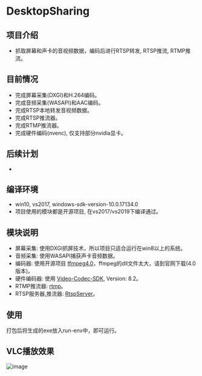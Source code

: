 # DesktopSharing

项目介绍
-
* 抓取屏幕和声卡的音视频数据，编码后进行RTSP转发, RTSP推流, RTMP推流。

目前情况
-
* 完成屏幕采集(DXGI)和H.264编码。
* 完成音频采集(WASAPI)和AAC编码。
* 完成RTSP本地转发音视频数据。
* 完成RTSP推流器。
* 完成RTMP推流器。
* 完成硬件编码(nvenc), 仅支持部分nvidia显卡。

后续计划
-
* 

编译环境
-
* win10, vs2017, windows-sdk-version-10.0.17134.0
* 项目使用的模块都是开源项目, 在vs2017/vs2019下编译通过。

模块说明
-
* 屏幕采集: 使用DXGI抓屏技术，所以项目只适合运行在win8以上的系统。
* 音频采集: 使用WASAPI捕获声卡音频数据。
* 编码器: 使用开源项目 [ffmpeg4.0](https://ffmpeg.org/)，ffmpeg的dll文件太大，请到官网下载(4.0版本)。
* 硬件编码器: 使用 [Video-Codec-SDK](https://developer.nvidia.com/nvidia-video-codec-sdk), Version: 8.2。
* RTMP推流器: [rtmp](https://github.com/PHZ76/rtmp)。
* RTSP服务器,推流器: [RtspServer](https://github.com/PHZ76/RtspServer)。

**使用**
-
打包后将生成的exe放入run-env中，即可运行。

VLC播放效果
-
![image](https://github.com/PHZ76/DesktopSharing/blob/master/pic/2.pic.jpg) 
